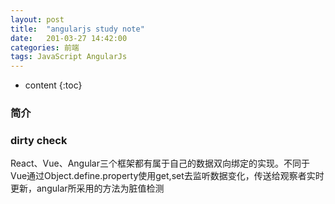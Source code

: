 ```yaml
---
layout: post
title:  "angularjs study note"
date:   201-03-27 14:42:00
categories: 前端
tags: JavaScript AngularJs 
---
```


* content
{:toc}

### 简介




### dirty check

React、Vue、Angular三个框架都有属于自己的数据双向绑定的实现。不同于Vue通过Object.define.property使用get,set去监听数据变化，传送给观察者实时更新，angular所采用的方法为脏值检测